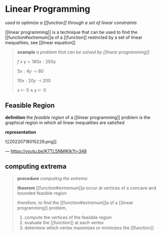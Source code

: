 # Linear Programming

_used to optimize a [[function]] through a set of linear constraints_

[[linear programming]] is a technique that can be used to find the [[function#extremum]]a of a [[function]] restricted by a set of linear inequalities, see [[linear equation]]

> **example** _a problem that can be solved by [[linear programming]]_
>
> $f\ x\ y = 180x : 200y$
>
> $5x : 4y \dashv 80$
>
> $10x : 20y \dashv 200$
>
> $x \vdash 0 \land y \vdash 0$

## Feasible Region

**definition** the _feasible region_ of a [[linear programming]] problem is the graphical region in which all linear inequalities are satisfied

**representation**

![[20220718015229.png]]

&mdash; <https://youtu.be/K7TL5NMlKIk?t=348>

## computing extrema

> **procedure** _computing the extrema_
>
> **theorem** [[function#extremum]]a occur at vertices of a concave and bounded feasible region
>
> therefore, to find the [[function#extremum]]a of a [[linear programming]] problem,
>
> 1. compute the vertices of the feasible region
> 2. evaluate the [[function]] at each vertex
> 3. determine which vertex maximizes or minimizes the [[function]]
